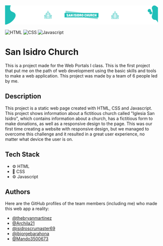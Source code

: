 
![San Isidro Church Banner](san-isidro-church-banner.png)

![HTML](https://img.shields.io/badge/HTML5-E34F26.svg?style=for-the-badge&logo=HTML5&logoColor=white)
![CSS](https://img.shields.io/badge/CSS3-1572B6.svg?style=for-the-badge&logo=CSS3&logoColor=white)
![Javascript](https://img.shields.io/badge/JavaScript-F7DF1E.svg?style=for-the-badge&logo=JavaScript&logoColor=black)

# San Isidro Church
This is a project made for the Web Portals I class. This is the first project that put me on the path of web development using the basic skills and tools to make a web application. This project was made by a team of 6 people led by me.
## Description

This project is a static web page created with HTML, CSS and Javascript. This project shows information about a fictitious church called "Iglesia San Isidro", which contains information about a church, has a fictitious form to make donations, as well as a responsive design to the page. This was our first time creating a website with responsive design, but we managed to overcome this challenge and it resulted in a great user experience, no matter what device the user is on.

## Tech Stack

- ⚙️ HTML
- 🎨 CSS
- ⚙️ Javascript



## Authors

Here are the GitHub profiles of the team members (including me) who made this web app a reality:

- [@thebryanmartinez](https://github.com/thebryanmartinez) 
- [@Archila21](https://github.com/Archila21)
- [@isidroscrumaster69](https://github.com/isidroscrumaster69)
- [@jbjorgebarahona](https://github.com/jbjorgebarahona)
- [@Mando3500673](https://github.com/Mando3500673)
